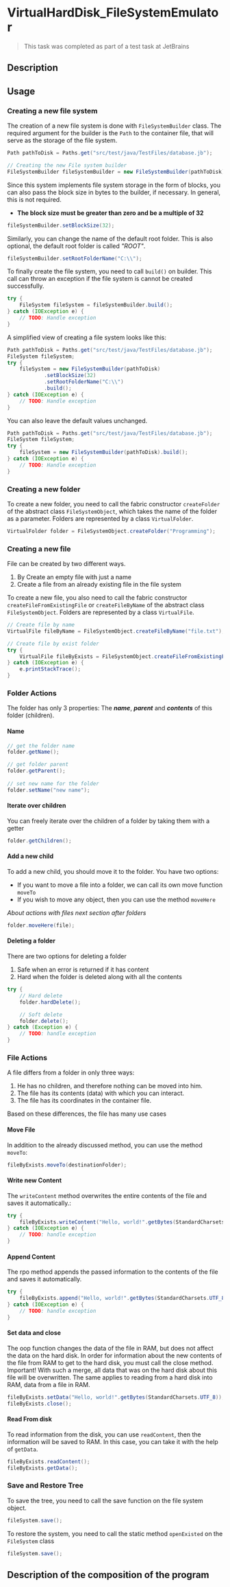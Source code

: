 # VirtualHardDisk_FileSystemEmulator
> This task was completed as part of a test task at JetBrains

## Description


## Usage
### Creating a new file system
The creation of a new file system is done with `FileSystemBuilder` class.
The required argument for the builder is the `Path` to the
container file, that will serve as the storage of the file system.
```java
Path pathToDisk = Paths.get("src/test/java/TestFiles/database.jb");

// Creating the new File system builder
FileSystemBuilder fileSystemBuilder = new FileSystemBuilder(pathToDisk);
```
Since this system implements file system storage
in the form of blocks, you can also pass the block 
size in bytes to the builder, if necessary. In general, 
this is not required.
- **The block size must be greater than zero and be
 a multiple of 32**
```java
fileSystemBuilder.setBlockSize(32);
```
Similarly, you can change the name of the default root folder. 
This is also optional, the default root folder is called *"ROOT"*.
```java
fileSystemBuilder.setRootFolderName("C:\\");
```

To finally create the file system, you need to call `build()` on 
builder. This call can throw an exception if the file system is
cannot be created successfully.
```java
try {
    FileSystem fileSystem = fileSystemBuilder.build();
} catch (IOException e) {
    // TODO: Handle exception
}
```

A simplified view of creating a file system looks like this:
```java
Path pathToDisk = Paths.get("src/test/java/TestFiles/database.jb");
FileSystem fileSystem;
try {
    fileSystem = new FileSystemBuilder(pathToDisk)
            .setBlockSize(32)
            .setRootFolderName("C:\\")
            .build();
} catch (IOException e) {
    // TODO: Handle exception
}
```

You can also leave the default values unchanged.
```java
Path pathToDisk = Paths.get("src/test/java/TestFiles/database.jb");
FileSystem fileSystem;
try {
    fileSystem = new FileSystemBuilder(pathToDisk).build();
} catch (IOException e) {
    // TODO: Handle exception
}
```
### Creating a new folder
To create a new folder, you need to call the 
fabric constructor `createFolder` of the abstract 
class `FileSystemObject`, which takes the name of the
folder as a parameter.
Folders are represented by a class `VirtualFolder`.

```java
VirtualFolder folder = FileSystemObject.createFolder("Programming");
```

### Creating a new file
File can be created by two different ways.
1. By Create an empty file with just a name 
2. Create a file from an already existing file in the file system

To create a new file, you also need to call the
fabric constructor `createFileFromExistingFile` or
`createFileByName` of the abstract class `FileSystemObject`.
Folders are represented by a class `VirtualFile`.

```java
// Create file by name
VirtualFile fileByName = FileSystemObject.createFileByName("file.txt");

// Create file by exist folder
try {
    VirtualFile fileByExists = FileSystemObject.createFileFromExistingFile(new File("src/test/java/TestFiles/pdf.pdf"));
} catch (IOException e) {
    e.printStackTrace();
}
```
### Folder Actions
The folder has only 3 properties:
The ***name***, ***parent*** and ***contents*** of 
this folder (children).
#### Name
```java
// get the folder name
folder.getName();

// get folder parent
folder.getParent();
        
// set new name for the folder
folder.setName("new name");
```

#### Iterate over children
You can freely iterate over the children of
a folder by taking them with a getter
```java
folder.getChildren();
```
#### Add a new child
To add a new child, you should move it to the folder.
You have two options:
- If you want to move a file into a folder, we can call its
own move function `moveTo`
- If you wish to move any object, then you can use the method
`moveHere`

*About actions with files next section after folders*
```java
folder.moveHere(file);
```



#### Deleting a folder
There are two options for deleting a folder
1. Safe when an error is returned if it has content
2. Hard when the folder is deleted along with all the contents

```java
try {
    // Hard delete
    folder.hardDelete();

    // Soft delete
    folder.delete();
} catch (Exception e) {
    // TODO: handle exception
}
```

### File Actions
A file differs from a folder in only three ways:
1. He has no children, and therefore nothing can be moved into him.
2. The file has its contents (data) with which you can interact.
3. The file has its coordinates in the container file.

Based on these differences, the file has many
use cases

#### Move File
In addition to the already discussed method,
you can use the method `moveTo`:
```java
fileByExists.moveTo(destinationFolder);
```

#### Write new Content
The `writeContent` method overwrites the entire 
contents of the file and saves it automatically.:
```java
try {
    fileByExists.writeContent("Hello, world!".getBytes(StandardCharsets.UTF_8));
} catch (IOException e) {
    // TODO: handle exception
}
```
#### Append Content
The rpo method appends the passed information 
to the contents of the file and saves it automatically.
```java
try {
    fileByExists.append("Hello, world!".getBytes(StandardCharsets.UTF_8));
} catch (IOException e) {
    // TODO: handle exception
}
```
#### Set data and close
The oop function changes the data of the file in RAM,
but does not affect the data on the hard disk. In order
for information about the new contents of the file from
RAM to get to the hard disk, you must call the close method.
Important! With such a merge, all data that was on the hard
disk about this file will be overwritten. The same applies
to reading from a hard disk into RAM, data from a file in RAM.
```java
fileByExists.setData("Hello, world!".getBytes(StandardCharsets.UTF_8));
fileByExists.close();
```

#### Read From disk
To read information from the disk, you can use `readContent`,
then the information will be saved to RAM. In this case,
you can take it with the help of `getData`.
```java
fileByExists.readContent();
fileByExists.getData();
```
### Save and Restore Tree
To save the tree, you need to call the save function on the 
file system object.
```java
fileSystem.save();
```
To restore the system, you need to call the static method
`openExisted` on the `FileSystem` class
```java
fileSystem.save();
```

## Description of the composition of the program








































